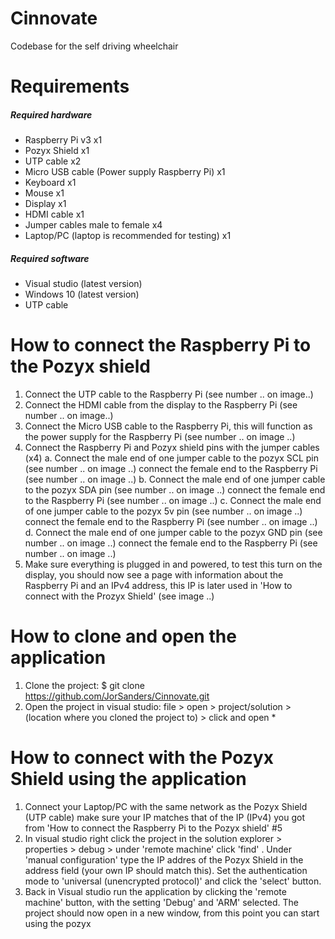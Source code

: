 # Cinnovate
Codebase for the self driving wheelchair

# Requirements

##### Required hardware
- Raspberry Pi v3 x1
- Pozyx Shield x1
- UTP cable x2
- Micro USB cable (Power supply Raspberry Pi) x1 
- Keyboard x1
- Mouse x1
- Display x1
- HDMI cable x1
- Jumper cables male to female x4
- Laptop/PC (laptop is recommended for testing) x1

##### Required software
- Visual studio (latest version)
- Windows 10 (latest version)
- UTP cable


# How to connect the Raspberry Pi to the Pozyx shield
1. Connect the UTP cable to the Raspberry Pi (see number .. on image..)
2. Connect the HDMI cable from the display to the Raspberry Pi (see number .. on image..)
3. Connect the Micro USB cable to the Raspberry Pi, this will function as the power supply for the Raspberry Pi (see number .. on image ..)  
4. Connect the Raspberry Pi and Pozyx shield pins with the jumper cables (x4)
	a. Connect the male end of one jumper cable to the pozyx SCL pin (see number .. on image ..)     connect the female end to the 		   Raspberry Pi (see number .. on image ..)
   	b. Connect the male end of one jumper cable to the pozyx SDA pin (see number .. on image ..)     connect the female end to the 	   	    Raspberry Pi (see number .. on image ..)
    	c. Connect the male end of one jumper cable to the pozyx 5v pin (see number .. on image ..)     connect the female end to the 		   Raspberry Pi (see number .. on image ..)
    	d. Connect the male end of one jumper cable to the pozyx GND pin (see number .. on image ..)     connect the female end to the 		   Raspberry Pi (see number .. on image ..)
5. Make sure everything is plugged in and powered, to test this turn on the display, you should now see a page with information about the Raspberry Pi and an IPv4 address, this IP is later used in 'How to connect with the Prozyx Shield' (see image ..)

# How to clone and open the application

1. Clone the project: $ git clone https://github.com/JorSanders/Cinnovate.git
2. Open the project in visual studio: file > open > project/solution > (location where you cloned the project to) > click and open <name> *

# How to connect with the Pozyx Shield using the application

1. Connect your Laptop/PC with the same network as the Pozyx Shield (UTP cable) make sure your IP matches that of the IP (IPv4) you got from 'How to connect the Raspberry Pi to the Pozyx shield' #5
2. In visual studio right click the project <name> in the solution explorer > properties > debug > under 'remote machine' click 'find' . Under 'manual configuration' type the IP addres of the Pozyx Shield in the address field  (your own IP should match this). Set the authentication mode to 'universal (unencrypted protocol)' and click the 'select' button. 
3. Back in Visual studio run the application by clicking the 'remote machine' button, with the setting 'Debug' and 'ARM' selected. The project should now open in a new window, from this point you can start using the pozyx
